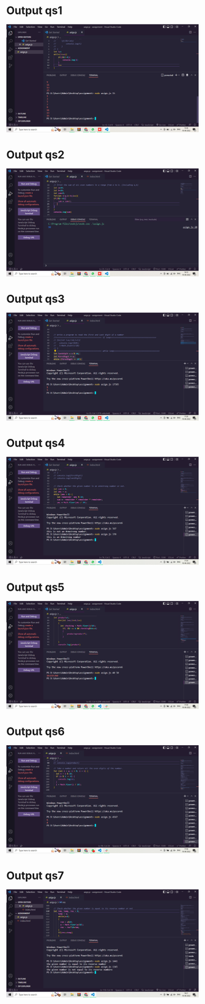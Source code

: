  <h1>Output qs1</h1>
    <img src="./images/Screenshot (163).png" alt="">
    <h1>Output qs2</h1>
    <img src="./images/Screenshot (164).png" alt="">
    <h1>Output qs3</h1>
    <img src="./images/Screenshot (165).png" alt="">
    <h1>Output qs4</h1>
    <img src="./images/Screenshot (166).png" alt="">
    <h1>Output qs5</h1>
    <img src="./images/Screenshot (167).png" alt="">
    <h1>Output qs6</h1>
    <img src="./images/Screenshot (168).png" alt="">
    <h1>Output qs7</h1>
    <img src="./images/Screenshot (169).png" alt="">